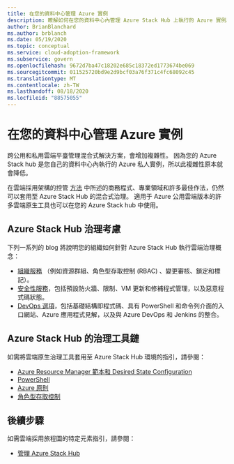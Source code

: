 ```yaml
---
title: 在您的資料中心管理 Azure 實例
description: 瞭解如何在您的資料中心內管理 Azure Stack Hub 上執行的 Azure 實例。
author: BrianBlanchard
ms.author: brblanch
ms.date: 05/19/2020
ms.topic: conceptual
ms.service: cloud-adoption-framework
ms.subservice: govern
ms.openlocfilehash: 9672d7ba47c18202e685c18372ed1773674be069
ms.sourcegitcommit: 011525720bd9e2d9bcf03a76f371c4fc68092c45
ms.translationtype: MT
ms.contentlocale: zh-TW
ms.lasthandoff: 08/18/2020
ms.locfileid: "88575055"
---
```

# <a name="govern-an-azure-instance-in-your-datacenter"></a>在您的資料中心管理 Azure 實例

跨公用和私用雲端平臺管理混合式解決方案，會增加複雜性。 因為您的 Azure Stack hub 是您自己的資料中心內執行的 Azure 私人實例，所以此複雜性原本就會降低。

在雲端採用架構的控管 [方法](../../govern/index.md) 中所述的商務程式、專業領域和許多最佳作法，仍然可以套用至 Azure Stack Hub 的混合式治理。 適用于 Azure 公用雲端版本的許多雲端原生工具也可以在您的 Azure Stack hub 中使用。

## <a name="azure-stack-hub-governance-considerations"></a>Azure Stack Hub 治理考慮

下列一系列的 blog 將說明您的組織如何針對 Azure Stack Hub 執行雲端治理概念：

- [組織服務](https://azure.microsoft.com/blog/azure-stack-iaas-part-seven/) （例如資源群組、角色型存取控制 (RBAC) 、變更審核、鎖定和標記）。
- [安全性服務](https://azure.microsoft.com/blog/azure-stack-iaas-part-four/)，包括預設防火牆、限制、VM 更新和修補程式管理，以及惡意程式碼狀態。
- [DevOps 選項](https://azure.microsoft.com/blog/azure-stack-iaas-part-seven-2/)，包括基礎結構即程式碼、具有 PowerShell 和命令列介面的入口網站、Azure 應用程式見解，以及與 Azure DevOps 和 Jenkins 的整合。

## <a name="governance-toolchain-for-azure-stack-hub"></a>Azure Stack Hub 的治理工具鏈

如需將雲端原生治理工具套用至 Azure Stack Hub 環境的指引，請參閱：

- [Azure Resource Manager 範本和 Desired State Configuration](/azure-stack/user/azure-stack-arm-templates?view=azs-2002)
- [PowerShell](/azure-stack/user/azure-stack-powershell-overview?view=azs-2002)
- [Azure 原則](/azure-stack/user/azure-stack-policy-module?view=azs-2002)
- [角色型存取控制](/azure-stack/user/azure-stack-manage-permissions?view=azs-2002)

## <a name="next-steps"></a>後續步驟

如需雲端採用旅程圖的特定元素指引，請參閱：

- [管理 Azure Stack Hub](./manage.md)
